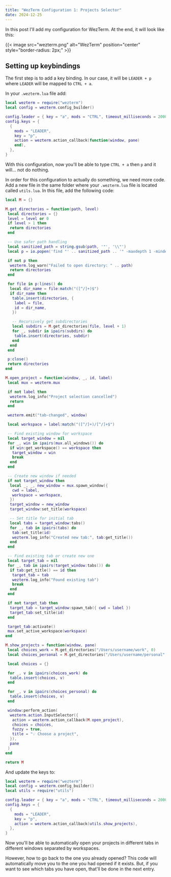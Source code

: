 ```yaml
---
title: "WezTerm Configuration 1: Projects Selector"
date: 2024-12-25
---
```


In this post I'll add my configuration for WezTerm. At the end, it will look like this:

{{< image src="wezterm.png" alt="WezTerm" position="center" style="border-radius: 2px;" >}}

## Setting up keybindings

The first step is to add a key binding. In our case, it will be `LEADER + p` where `LEADER` will be mapped to
`CTRL + a`.

In your `.wezterm.lua` file add:

```lua
local wezterm = require("wezterm")
local config = wezterm.config_builder()

config.leader = { key = "a", mods = "CTRL", timeout_milliseconds = 2000 }
config.keys = {
  {
    mods = "LEADER",
    key = "p",
    action = wezterm.action_callback(function(window, pane)
    end),
  },
}
```

With this configuration, now you'll be able to type `CTRL + a` then `p` and it will... not do nothing.

In order for this configuration to actually do something, we need more code. Add a new file in the same
folder where your `.wezterm.lua` file is located called `utils.lua`. In this file, add the following code:

```lua
local M = {}

M.get_directories = function(path, level)
 local directories = {}
 level = level or 0
 if level > 1 then
  return directories
 end

 -- Use safer path handling
 local sanitized_path = string.gsub(path, '"', '\\"')
 local p = io.popen('find "' .. sanitized_path .. '" -maxdepth 1 -mindepth 1 \\( -type d -o -type l \\)')

 if not p then
  wezterm.log_warn("Failed to open directory: " .. path)
  return directories
 end

 for file in p:lines() do
  local dir_name = file:match("([^/]+)$")
  if dir_name then
   table.insert(directories, {
    label = file,
    id = dir_name,
   })

   -- Recursively get subdirectories
   local subdirs = M.get_directories(file, level + 1)
   for _, subdir in ipairs(subdirs) do
    table.insert(directories, subdir)
   end
  end
 end

 p:close()
 return directories
end

M.open_project = function(window, _, id, label)
 local mux = wezterm.mux

 if not label then
  wezterm.log_info("Project selection cancelled")
  return
 end

 wezterm.emit("tab-changed", window)

 local workspace = label:match("([^/]+)/[^/]+$")

 -- Find existing window for workspace
 local target_window = nil
 for _, win in ipairs(mux.all_windows()) do
  if win:get_workspace() == workspace then
   target_window = win
   break
  end
 end

 -- Create new window if needed
 if not target_window then
  local _, _, new_window = mux.spawn_window({
   cwd = label,
   workspace = workspace,
  })
  target_window = new_window
  target_window:set_title(workspace)

  -- Set title for initial tab
  local tabs = target_window:tabs()
  for _, tab in ipairs(tabs) do
   tab:set_title(id)
   wezterm.log_info("Created new tab:", tab:get_title())
  end
 end

 -- Find existing tab or create new one
 local target_tab = nil
 for _, tab in ipairs(target_window:tabs()) do
  if tab:get_title() == id then
   target_tab = tab
   wezterm.log_info("Found existing tab")
   break
  end
 end

 if not target_tab then
  target_tab = target_window:spawn_tab({ cwd = label })
  target_tab:set_title(id)
 end

 target_tab:activate()
 mux.set_active_workspace(workspace)
end

M.show_projects = function(window, pane)
 local choices_work = M.get_directories("/Users/username/work", 0)
 local choices_personal = M.get_directories("/Users/username/personal", 0)

 local choices = {}

 for _, v in ipairs(choices_work) do
  table.insert(choices, v)
 end

 for _, v in ipairs(choices_personal) do
  table.insert(choices, v)
 end

 window:perform_action(
  wezterm.action.InputSelector({
   action = wezterm.action_callback(M.open_project),
   choices = choices,
   fuzzy = true,
   title = "💡 Choose a project",
  }),
  pane
 )
end

return M
```

And update the keys to:

```lua {hl_lines=[3,10]}
local wezterm = require("wezterm")
local config = wezterm.config_builder()
local utils = require("utils")

config.leader = { key = "a", mods = "CTRL", timeout_milliseconds = 2000 }
config.keys = {
  {
    mods = "LEADER",
    key = "p",
    action = wezterm.action_callback(utils.show_projects),
  },
}
```

Now you'll be able to automatically open your projects in different tabs in different windows separated by workspaces.

However, how to go back to the one you already opened? This code will automatically move you to the one you had opened
if it exists. But, if you want to see which tabs you have open, that'll be done in the next entry.
